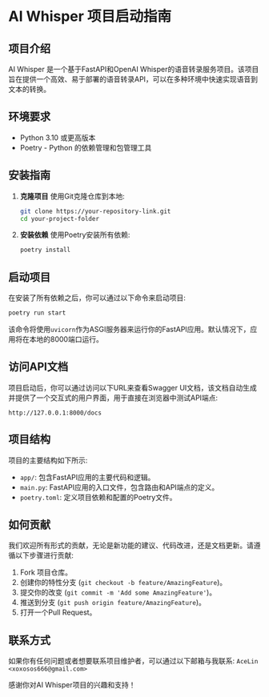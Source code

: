 # AI Whisper 项目启动指南

## 项目介绍
AI Whisper 是一个基于FastAPI和OpenAI Whisper的语音转录服务项目。该项目旨在提供一个高效、易于部署的语音转录API，可以在多种环境中快速实现语音到文本的转换。

## 环境要求
- Python 3.10 或更高版本
- Poetry - Python 的依赖管理和包管理工具

## 安装指南
1. **克隆项目**
   使用Git克隆仓库到本地:
   ```bash
   git clone https://your-repository-link.git
   cd your-project-folder
   ```

2. **安装依赖**
   使用Poetry安装所有依赖:
   ```bash
   poetry install
   ```

## 启动项目
在安装了所有依赖之后，你可以通过以下命令来启动项目:
```bash
poetry run start
```
该命令将使用`uvicorn`作为ASGI服务器来运行你的FastAPI应用。默认情况下，应用将在本地的8000端口运行。

## 访问API文档
项目启动后，你可以通过访问以下URL来查看Swagger UI文档，该文档自动生成并提供了一个交互式的用户界面，用于直接在浏览器中测试API端点:
```
http://127.0.0.1:8000/docs
```

## 项目结构
项目的主要结构如下所示:
- `app/`: 包含FastAPI应用的主要代码和逻辑。
- `main.py`: FastAPI应用的入口文件，包含路由和API端点的定义。
- `poetry.toml`: 定义项目依赖和配置的Poetry文件。

## 如何贡献
我们欢迎所有形式的贡献，无论是新功能的建议、代码改进，还是文档更新。请遵循以下步骤进行贡献:
1. Fork 项目仓库。
2. 创建你的特性分支 (`git checkout -b feature/AmazingFeature`)。
3. 提交你的改变 (`git commit -m 'Add some AmazingFeature'`)。
4. 推送到分支 (`git push origin feature/AmazingFeature`)。
5. 打开一个Pull Request。

## 联系方式
如果你有任何问题或者想要联系项目维护者，可以通过以下邮箱与我联系: 
`AceLin <xoxosos666@gmail.com>`

感谢你对AI Whisper项目的兴趣和支持！
